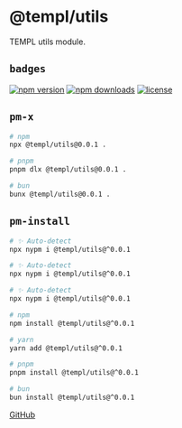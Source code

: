 # @templ/utils

TEMPL utils module.

## `badges`

<!-- automd:badges license provider=shields -->

[![npm version](https://img.shields.io/npm/v/@templ/utils)](https://npmjs.com/package/@templ/utils)
[![npm downloads](https://img.shields.io/npm/dm/@templ/utils)](https://npmjs.com/package/@templ/utils)
[![license](https://img.shields.io/github/license/rjoydip/templ)](https://github.com/rjoydip/templ/blob/main/LICENSE)

<!-- /automd -->

## `pm-x`

<!-- automd:pm-x args=. -->

```sh
# npm
npx @templ/utils@0.0.1 .

# pnpm
pnpm dlx @templ/utils@0.0.1 .

# bun
bunx @templ/utils@0.0.1 .
```

<!-- /automd -->

## `pm-install`

<!-- automd:pm-install -->

```sh
# ✨ Auto-detect
npx nypm i @templ/utils@^0.0.1

# ✨ Auto-detect
npx nypm i @templ/utils@^0.0.1

# ✨ Auto-detect
npx nypm i @templ/utils@^0.0.1

# npm
npm install @templ/utils@^0.0.1

# yarn
yarn add @templ/utils@^0.0.1

# pnpm
pnpm install @templ/utils@^0.0.1

# bun
bun install @templ/utils@^0.0.1
```

<!-- /automd -->

[GitHub](https://github.com/rjoydip/templ/tree/main/packages/utils)

